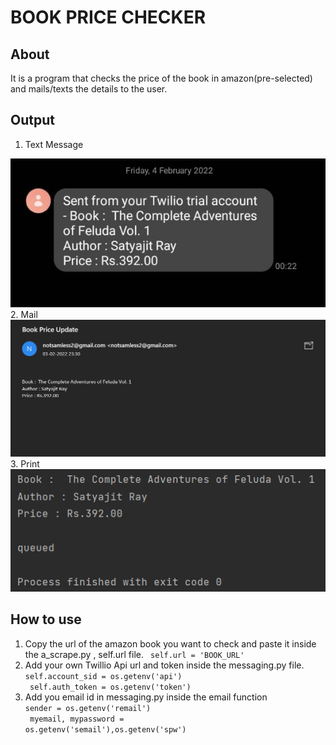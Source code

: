 # BOOK PRICE CHECKER 

## About 
It is a program that checks the price of the book in amazon(pre-selected) and mails/texts 
the details to the user. 
 
## Output 
1. Text Message
<img src="img/txt.jpeg">
2. Mail 
<img src="img/mail.png">
3. Print
<img src="img/prgrm.png">

## How to use
1. Copy the url of the amazon book you want to check and paste it
inside the a_scrape.py , self.url file.
<code> self.url =  'BOOK_URL' </code>
2. Add your own Twillio Api url and token inside the messaging.py file. 
<code>self.account_sid = os.getenv('api')</code>   
<code> self.auth_token = os.getenv('token')</code>
3. Add you email id in messaging.py inside the email function   
<code>sender = os.getenv('remail')</code>    
<code> myemail, mypassword = os.getenv('semail'),os.getenv('spw')</code>

